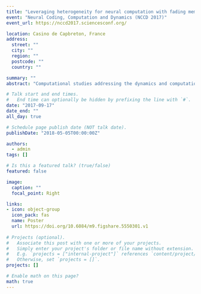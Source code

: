 ```yaml
---
title: "Leveraging heterogeneity for neural computation with fading memory"
event: "Neural Coding, Computation and Dynamics (NCCD 2017)"
event_url: https://nccd2017.sciencesconf.org/

location: Casino de Capbreton, France
address:
  street: ""
  city: ""
  region: ""
  postcode: ""
  country: ""

summary: ""
abstract: "Computational studies addressing the dynamics and computational properties of biologically inspired spiking neurons and networks tend to assume (often for the sake of analytical tractability) a great degree of homogeneity in both neuronal and connectivity parameters. The biophysical reality, however, is radically different from a homogeneous system and multiple levels of complex heterogeneous properties co-exist and shape a local circuit’s emergent collective dynamics and information processing properties. Within each cortical module, the characteristic patterning of the microcircuit’s building blocks and their mechanistic interactions give rise to rich dynamics, which subserves local computation by shaping the spatiotemporal features of population responses. Despite their varying molecular, morphological and physiological features, cortical modules can be seen as variations on a common theme. In essence, notwithstanding the complex laminar patterning and differential input-output relations which might give rise to additional structural and functional sub-parcellations, cortical modules are large recurrently coupled neuronal networks, whose interactions are achieved primarily via spike-triggered excitatory and inhibitory transmission. The combined complexity of these heterogeneous building blocks can be leveraged by cortical microcircuits to provide a rich dynamical space where complex relational constructs, spanning multiple timescales, can be learned, represented and used for online information processing. In this study, we set out to systematically evaluate the role played by different sources of heterogeneity (structural, neuronal and synaptic) in the characteristics of population dynamics and the circuit’s capacity for online stimulus processing with fading memory, using cortical layer 2/3 microcircuits as a core inspiration for the circuit specification. We cross-reference various sources of experimental data regarding the composition and patterning of these microcircuits, accounting for different phenomena of interest (e.g. neuron types and corresponding sub-threshold characteristics, conductance properties of different receptor types, circuit-level connectivity and activity statistics, etc.), across different cortical regions, assuming a certain degree of generalization is possible. The methods applied in this study to quantify the dynamics and generic processing properties, being system-independent, can provide a valuable set of tools for microcircuit benchmarking. As carefully curated and organized datasets become increasingly available, it will become possible in the near future to apply increasingly realistic constrains and comparatively study the properties of realistic microcircuits, built to model specific cortical regions and input-output relations."

# Talk start and end times.
#   End time can optionally be hidden by prefixing the line with `#`.
date: "2017-09-17"
date_end: ""
all_day: true

# Schedule page publish date (NOT talk date).
publishDate: "2018-05-05T00:00:00Z"

authors: 
  - admin
tags: []

# Is this a featured talk? (true/false)
featured: false

image:
  caption: ""
  focal_point: Right

links:
- icon: object-group
  icon_pack: fas
  name: Poster
  url: https://doi.org/10.6084/m9.figshare.5550301.v1
  
# Projects (optional).
#   Associate this post with one or more of your projects.
#   Simply enter your project's folder or file name without extension.
#   E.g. `projects = ["internal-project"]` references `content/project/deep-learning/index.md`.
#   Otherwise, set `projects = []`.
projects: []

# Enable math on this page?
math: true
---
```



